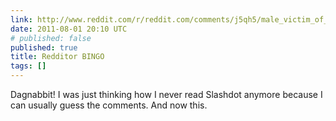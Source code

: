 ```yaml
---
link: http://www.reddit.com/r/reddit.com/comments/j5qh5/male_victim_of_domestic_violence_gets_over_7000/
date: 2011-08-01 20:10 UTC
# published: false
published: true
title: Redditor BINGO
tags: []
---
```


Dagnabbit! I was just thinking how I never read Slashdot anymore because I can usually guess the comments. And now this.
